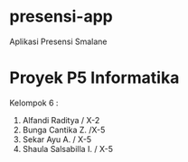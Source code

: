 # presensi-app
Aplikasi Presensi Smalane

# Proyek P5 Informatika
Kelompok 6 :
  1. Alfandi Raditya / X-2 
  2. Bunga Cantika Z. /X-5 
  3. Sekar Ayu A. / X-5 
  4. Shaula Salsabilla I.  / X-5 
